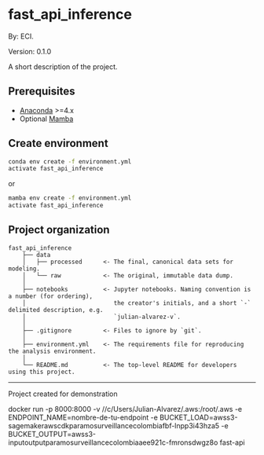 # fast_api_inference 

By: ECI.

Version: 0.1.0

A short description of the project.

## Prerequisites

- [Anaconda](https://www.anaconda.com/download/) >=4.x
- Optional [Mamba](https://mamba.readthedocs.io/en/latest/)

## Create environment

```bash
conda env create -f environment.yml
activate fast_api_inference
```

or 

```bash
mamba env create -f environment.yml
activate fast_api_inference
```

## Project organization

    fast_api_inference
        ├── data
        │   ├── processed      <- The final, canonical data sets for modeling.
        │   └── raw            <- The original, immutable data dump.
        │
        ├── notebooks          <- Jupyter notebooks. Naming convention is a number (for ordering),
        │                         the creator's initials, and a short `-` delimited description, e.g.
        │                         `julian-alvarez-v`.
        │
        ├── .gitignore         <- Files to ignore by `git`.
        │
        ├── environment.yml    <- The requirements file for reproducing the analysis environment.
        │
        └── README.md          <- The top-level README for developers using this project.

---
Project created for demonstration


docker run -p 8000:8000 -v //c/Users/Julian-Alvarez/.aws:/root/.aws -e ENDPOINT_NAME=nombre-de-tu-endpoint -e BUCKET_LOAD=awss3-sagemakerawscdkparamosurveillancecolombiafbf-lnpp3i43hza5 -e BUCKET_OUTPUT=awss3-inputoutputparamosurveillancecolombiaaee921c-fmronsdwgz8o fast-api